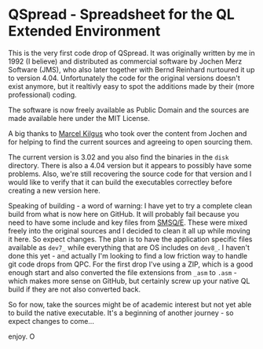 # QSpread - Spreadsheet for the QL Extended Environment

This is the very first code drop of QSpread. It was originally written by me in 1992 (I believe)
and distributed as commercial software by Jochen Merz Software (JMS), who also later together
with Bernd Reinhard nurtoured it up to version 4.04. Unfortunately the code for the original 
versions doesn't exist anymore, but it realtivly easy to spot the additions made by their (more professional) coding.

The software is now freely available as Public Domain and the sources are made available here 
under the MIT License.

A big thanks to [Marcel Kilgus](https://www.kilgus.net/) who took over the content from Jochen
and for helping to find the current sources and agreeing to open sourcing them.

The current version is 3.02 and you also find the binaries in the `disk` directory. There is 
also a 4.04 version but it appears to possibly have some problems. Also, we're still recovering
the source code for that version and I would like to verify that it can build the executables
correctley before creating a new version here.

Speaking of building - a word of warning: I have yet to try a complete clean build from what 
is now here on GitHub. It will probably fail because you need to have some include and key files
from [SMSQ/E](http://www.wlenerz.com/smsqe/). These were mixed freely into the original sources
and I decided to clean it all up while moving it here. So expect changes. The plan is to have
the application specific files available as `dev7_` while everything that are OS includes on
`dev8_`. I haven't done this yet - and actually I'm looking to find a low friction way to handle
git code drops from QPC. For the first drop I've using a ZIP, which is a good enough start and
also converted the file extensions from `_asm` to `.asm` - which makes more sense on GitHub, but
certainly screw up your native QL build if they are not also converted back.

So for now, take the sources might be of academic interest but not yet able to build the native
executable. It's a beginning of another journey - so expect changes to come...

enjoy. O
